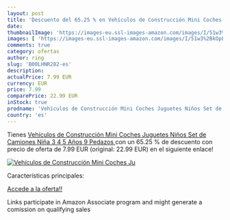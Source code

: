 ```yaml
---
layout: post
title: 'Descuento del 65.25 % en Vehículos de Construcción Mini Coches Ju'
date: 
thumbnailImage: 'https://images-eu.ssl-images-amazon.com/images/I/51w3%2BkOpLyL._SL200_.jpg'
images: [ 'https://images-eu.ssl-images-amazon.com/images/I/51w3%2BkOpLyL._SL200_.jpg' ]
comments: true
category: ofertas
author: ring
slug: 'B00LHNR282-es'
description:
actualPrice: 7.99 EUR
currency: EUR
price: 7.99
comparePrice: 22.99 EUR
inStock: true
prodname: 'Vehículos de Construcción Mini Coches Juguetes Niños Set de Camiones Niña 3 4 5 Años  9 Pedazos '
country: 'es'
---
```


Tienes [Vehículos de Construcción Mini Coches Juguetes Niños Set de Camiones Niña 3 4 5 Años  9 Pedazos ](https://www.amazon.es/dp/B00LHNR282/?tag=tolees-21) con un 65.25 % de descuento con precio de oferta de 7.99 EUR (original: 22.99 EUR) en el siguiente enlace!

[![Vehículos de Construcción Mini Coches Ju](https://images-eu.ssl-images-amazon.com/images/I/51w3%2BkOpLyL._SL200_.jpg)](https://www.amazon.es/dp/B00LHNR282/?tag=tolees-21)

Características principales:


[Accede a la oferta!!](https://www.amazon.es/dp/B00LHNR282/?tag=tolees-21)

Links participate in Amazon Associate program and might generate a comission on qualifying sales


